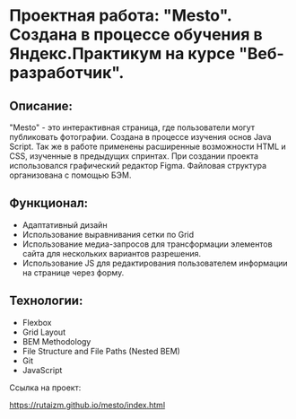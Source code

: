 # Проектная работа: "Mesto". Создана в процессе обучения в Яндекс.Практикум на курсе "Веб-разработчик".

## Описание:

"Mesto" - это интерактивная страница, где пользователи могут публиковать фотографии. Создана в процессе изучения основ Java Script. Так же в работе применены расширенные возможности HTML и CSS, изученные в предыдущих спринтах. При создании проекта использовался графический редактор Figma. Файловая структура организована с помощью БЭМ.

## Функционал:

* Адаптативный дизайн
* Использование выравнивания сетки по Grid
* Использование медиа-запросов для трансформации элементов сайта для нескольких вариантов разрешения.
* Использование JS для редактирования пользователем информации на странице через форму.

## Технологии:
* Flexbox
* Grid Layout
* BEM Methodology
* File Structure and File Paths (Nested BEM)
* Git
* JavaScript


Ссылка на проект:

https://rutaizm.github.io/mesto/index.html